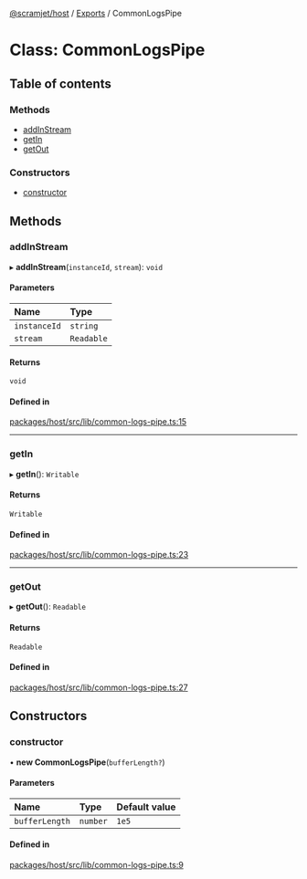 [@scramjet/host](../README.md) / [Exports](../modules.md) / CommonLogsPipe

# Class: CommonLogsPipe

## Table of contents

### Methods

- [addInStream](CommonLogsPipe.md#addinstream)
- [getIn](CommonLogsPipe.md#getin)
- [getOut](CommonLogsPipe.md#getout)

### Constructors

- [constructor](CommonLogsPipe.md#constructor)

## Methods

### addInStream

▸ **addInStream**(`instanceId`, `stream`): `void`

#### Parameters

| Name | Type |
| :------ | :------ |
| `instanceId` | `string` |
| `stream` | `Readable` |

#### Returns

`void`

#### Defined in

[packages/host/src/lib/common-logs-pipe.ts:15](https://github.com/scramjetorg/transform-hub/blob/HEAD/packages/host/src/lib/common-logs-pipe.ts#L15)

___

### getIn

▸ **getIn**(): `Writable`

#### Returns

`Writable`

#### Defined in

[packages/host/src/lib/common-logs-pipe.ts:23](https://github.com/scramjetorg/transform-hub/blob/HEAD/packages/host/src/lib/common-logs-pipe.ts#L23)

___

### getOut

▸ **getOut**(): `Readable`

#### Returns

`Readable`

#### Defined in

[packages/host/src/lib/common-logs-pipe.ts:27](https://github.com/scramjetorg/transform-hub/blob/HEAD/packages/host/src/lib/common-logs-pipe.ts#L27)

## Constructors

### constructor

• **new CommonLogsPipe**(`bufferLength?`)

#### Parameters

| Name | Type | Default value |
| :------ | :------ | :------ |
| `bufferLength` | `number` | `1e5` |

#### Defined in

[packages/host/src/lib/common-logs-pipe.ts:9](https://github.com/scramjetorg/transform-hub/blob/HEAD/packages/host/src/lib/common-logs-pipe.ts#L9)
